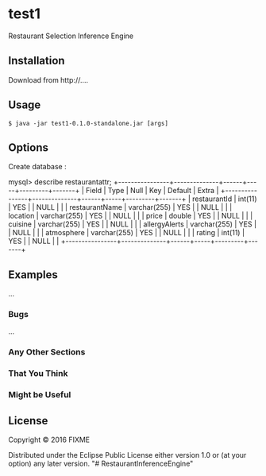 # test1

Restaurant Selection Inference Engine

## Installation

Download from http://....

## Usage

    $ java -jar test1-0.1.0-standalone.jar [args]

## Options

Create database :

mysql> describe restaurantattr;
+----------------+--------------+------+-----+---------+-------+
| Field          | Type         | Null | Key | Default | Extra |
+----------------+--------------+------+-----+---------+-------+
| restaurantId   | int(11)      | YES  |     | NULL    |       |
| restaurantName | varchar(255) | YES  |     | NULL    |       |
| location       | varchar(255) | YES  |     | NULL    |       |
| price          | double       | YES  |     | NULL    |       |
| cuisine        | varchar(255) | YES  |     | NULL    |       |
| allergyAlerts  | varchar(255) | YES  |     | NULL    |       |
| atmosphere     | varchar(255) | YES  |     | NULL    |       |
| rating         | int(11)      | YES  |     | NULL    |       |
+----------------+--------------+------+-----+---------+-------+

## Examples

...

### Bugs

...

### Any Other Sections
### That You Think
### Might be Useful

## License

Copyright © 2016 FIXME

Distributed under the Eclipse Public License either version 1.0 or (at
your option) any later version.
"# RestaurantInferenceEngine" 
